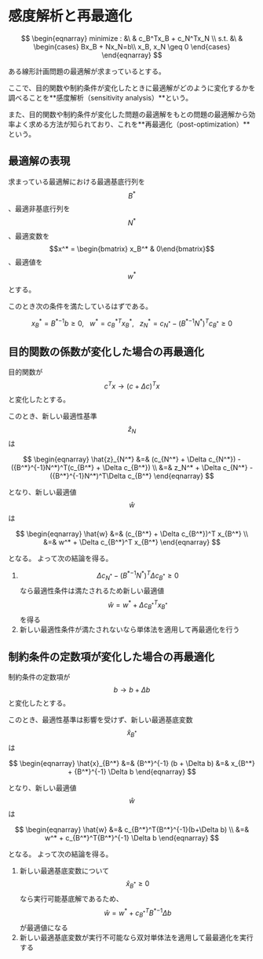 # 感度解析と再最適化

$$
\begin{eqnarray}
minimize : &\ & c_B^Tx_B + c_N^Tx_N \\
s.t. &\ &
\begin{cases}
Bx_B + Nx_N=b\\
x_B, x_N \geq 0
\end{cases}
\end{eqnarray}
$$

ある線形計画問題の最適解が求まっているとする。

ここで、目的関数や制約条件が変化したときに最適解がどのように変化するかを調べることを**感度解析（sensitivity analysis）**という。

また、目的関数や制約条件が変化した問題の最適解をもとの問題の最適解から効率よく求める方法が知られており、これを**再最適化（post-optimization）**という。

## 最適解の表現

求まっている最適解における最適基底行列を $$B^*$$、最適非基底行列を $$N^*$$、最適変数を $$x^* = \begin{bmatrix} x_B^* & 0\end{bmatrix}$$、最適値を $$w^*$$ とする。

このとき次の条件を満たしているはずである。

$$
x_B^* = {B^*}^{-1}b \geq 0, \ \ \ w^* = {c_B^*}^T x_B^*, \ \ \ z_N^* = c_{N^*} - ({B^*}^{-1}N^*)^T c_{B^*} \geq 0
$$

## 目的関数の係数が変化した場合の再最適化

目的関数が $$c^T x \rightarrow (c + \Delta c)^T x$$ と変化したとする。

このとき、新しい最適性基準 $$\hat{z}_N$$ は

$$
\begin{eqnarray}
\hat{z}_{N^*} &=& (c_{N^*} + \Delta c_{N^*}) - ({B^*}^{-1}N^*)^T(c_{B^*} + \Delta c_{B^*}) \\
&=& z_N^* + \Delta c_{N^*} - ({B^*}^{-1}N^*)^T\Delta c_{B^*}
\end{eqnarray}
$$ 

となり、新しい最適値 $$\hat{w}$$ は

$$
\begin{eqnarray}
\hat{w} &=& (c_{B^*} + \Delta c_{B^*})^T x_{B^*} \\
&=& w^* + \Delta c_{B^*}^T x_{B^*}
\end{eqnarray}
$$

となる。
よって次の結論を得る。

1. $$\Delta c_{N^*} - ({B^*}^{-1}N^*)^T\Delta c_{B^*} \geq 0$$ なら最適性条件は満たされるため新しい最適値 $$\hat{w} = w^* + \Delta c_{B^*}^T x_{B^*}$$ を得る
2. 新しい最適性条件が満たされないなら単体法を適用して再最適化を行う

## 制約条件の定数項が変化した場合の再最適化

制約条件の定数項が $$b \rightarrow b + \Delta b$$ と変化したとする。

このとき、最適性基準は影響を受けず、新しい最適基底変数 $$\hat{x}_{B^*}$$ は

$$
\begin{eqnarray}
\hat{x}_{B^*} &=& {B^*}^{-1} (b + \Delta b)
&=& x_{B^*} + {B^*}^{-1} \Delta b
\end{eqnarray}
$$

となり、新しい最適値 $$\hat{w}$$ は

$$
\begin{eqnarray}
\hat{w} &=& c_{B^*}^T{B^*}^{-1}(b+\Delta b) \\
&=& w^* + c_{B^*}^T{B^*}^{-1} \Delta b
\end{eqnarray}
$$

となる。
よって次の結論を得る。

1. 新しい最適基底変数について $$\hat{x}_{B^*} \geq 0$$ なら実行可能基底解であるため、$$\hat{w} = w^* + c_{B^*}^T{B^*}^{-1} \Delta b$$ が最適値になる
2. 新しい最適基底変数が実行不可能なら双対単体法を適用して最最適化を実行する
